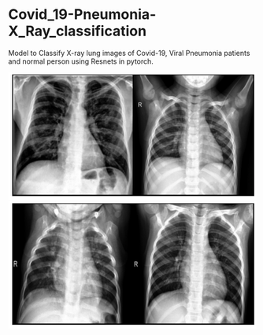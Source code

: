 # Covid_19-Pneumonia-X_Ray_classification
Model to Classify X-ray lung images of Covid-19, Viral Pneumonia patients and normal person using Resnets in pytorch.

![eg1](eg1.png)
![eg2](eg2.png)
